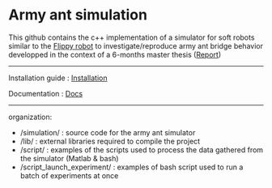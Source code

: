 # Army ant simulation
This github contains the c++ implementation of a simulator for soft robots similar to the [Flippy robot](https://ssr.seas.harvard.edu/publications/flippy-soft-autonomous-climber-simple-sensing-and-control) to investigate/reproduce army ant bridge behavior developped in the context of a 6-months master thesis ([Report](../../blob/master/Report/Master_Thesis_HOUEL.pdf)) 

***
Installation guide : [Installation](../../wiki/Installation-guide)

Documentation : [Docs](https://lustupuce.github.io/Army_ant_simulation/)

***
organization:
  * /simulation/ :                source code for the army ant simulator
  * /lib/ :                       external libraries required to compile the project
  * /script/ :                    examples of the scripts used to process the data gathered from the simulator (Matlab & bash)
  * /script_launch_experiment/ :  examples of bash script used to run a batch of experiments at once



